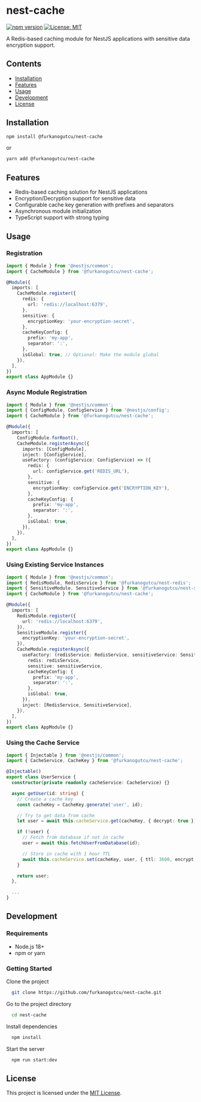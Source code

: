 # nest-cache

[![npm version](https://img.shields.io/npm/v/@furkanogutcu/nest-cache.svg)](https://www.npmjs.com/package/@furkanogutcu/nest-cache)
[![License: MIT](https://img.shields.io/badge/License-MIT-yellow.svg)](https://opensource.org/licenses/MIT)

A Redis-based caching module for NestJS applications with sensitive data encryption support.

## Contents

- [Installation](#installation)
- [Features](#features)
- [Usage](#usage)
- [Development](#development)
- [License](#license)

## Installation

```bash
npm install @furkanogutcu/nest-cache
```

or

```bash
yarn add @furkanogutcu/nest-cache
```

## Features

- Redis-based caching solution for NestJS applications
- Encryption/Decryption support for sensitive data
- Configurable cache key generation with prefixes and separators
- Asynchronous module initialization
- TypeScript support with strong typing

## Usage

### Registration

```typescript
import { Module } from '@nestjs/common';
import { CacheModule } from '@furkanogutcu/nest-cache';

@Module({
  imports: [
    CacheModule.register({
      redis: {
        url: 'redis://localhost:6379',
      },
      sensitive: {
        encryptionKey: 'your-encryption-secret',
      },
      cacheKeyConfig: {
        prefix: 'my-app',
        separator: ':',
      },
      isGlobal: true, // Optional: Make the module global
    }),
  ],
})
export class AppModule {}
```

### Async Module Registration

```typescript
import { Module } from '@nestjs/common';
import { ConfigModule, ConfigService } from '@nestjs/config';
import { CacheModule } from '@furkanogutcu/nest-cache';

@Module({
  imports: [
    ConfigModule.forRoot(),
    CacheModule.registerAsync({
      imports: [ConfigModule],
      inject: [ConfigService],
      useFactory: (configService: ConfigService) => ({
        redis: {
          url: configService.get('REDIS_URL'),
        },
        sensitive: {
          encryptionKey: configService.get('ENCRYPTION_KEY'),
        },
        cacheKeyConfig: {
          prefix: 'my-app',
          separator: ':',
        },
        isGlobal: true,
      }),
    }),
  ],
})
export class AppModule {}
```

### Using Existing Service Instances

```typescript
import { Module } from '@nestjs/common';
import { RedisModule, RedisService } from '@furkanogutcu/nest-redis';
import { SensitiveModule, SensitiveService } from '@furkanogutcu/nest-sensitive';
import { CacheModule } from '@furkanogutcu/nest-cache';

@Module({
  imports: [
    RedisModule.register({
      url: 'redis://localhost:6379',
    }),
    SensitiveModule.register({
      encryptionKey: 'your-encryption-secret',
    }),
    CacheModule.registerAsync({
      useFactory: (redisService: RedisService, sensitiveService: SensitiveService) => ({
        redis: redisService,
        sensitive: sensitiveService,
        cacheKeyConfig: {
          prefix: 'my-app',
          separator: ':',
        },
        isGlobal: true,
      }),
      inject: [RedisService, SensitiveService],
    }),
  ],
})
export class AppModule {}
```

### Using the Cache Service

```typescript
import { Injectable } from '@nestjs/common';
import { CacheService, CacheKey } from '@furkanogutcu/nest-cache';

@Injectable()
export class UserService {
  constructor(private readonly cacheService: CacheService) {}

  async getUser(id: string) {
    // Create a cache key
    const cacheKey = CacheKey.generate('user', id);

    // Try to get data from cache
    let user = await this.cacheService.get(cacheKey, { decrypt: true });

    if (!user) {
      // Fetch from database if not in cache
      user = await this.fetchUserFromDatabase(id);

      // Store in cache with 1 hour TTL
      await this.cacheService.set(cacheKey, user, { ttl: 3600, encrypt: true });
    }

    return user;
  },

  ...
}
```

## Development

### Requirements

- Node.js 18+
- npm or yarn

### Getting Started

Clone the project

```bash
  git clone https://github.com/furkanogutcu/nest-cache.git
```

Go to the project directory

```bash
  cd nest-cache
```

Install dependencies

```bash
  npm install
```

Start the server

```bash
  npm run start:dev
```

## License

This project is licensed under the [MIT License](LICENSE).
